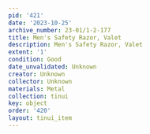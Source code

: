 ```yaml
---
pid: '421'
date: '2023-10-25'
archive_number: 23-01/1-2-177
title: Men's Safety Razor, Valet
description: Men's Safety Razor, Valet
extent: '1'
condition: Good
date_unvalidated: Unknown
creator: Unknown
collector: Unknown
materials: Metal
collection: tinui
key: object
order: '420'
layout: tinui_item
---
```

